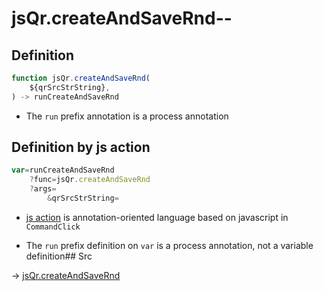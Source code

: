 # jsQr.createAndSaveRnd--

## Definition

```js.js
function jsQr.createAndSaveRnd(
	${qrSrcStrString},
) -> runCreateAndSaveRnd
```

- The `run` prefix annotation is a process annotation
## Definition by js action

```js.js
var=runCreateAndSaveRnd
	?func=jsQr.createAndSaveRnd
	?args=
		&qrSrcStrString=
```

- [js action](#) is annotation-oriented language based on javascript in `CommandClick`

- The `run` prefix definition on `var` is a process annotation, not a variable definition## Src

-> [jsQr.createAndSaveRnd](https://github.com/puutaro/CommandClick/blob/master/app/src/main/java/com/puutaro/commandclick/fragment_lib/terminal_fragment/js_interface/qr/JsQr.kt#L260)



